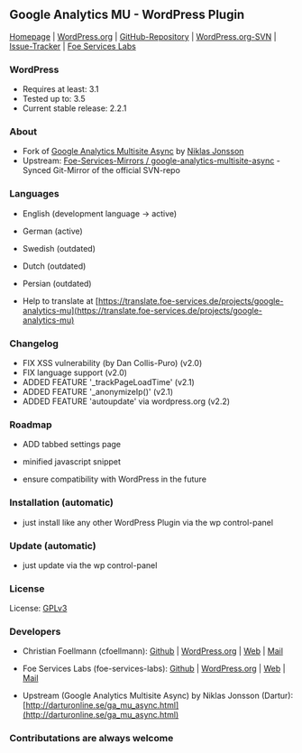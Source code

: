 ## Google Analytics MU - WordPress Plugin

[Homepage](https://labs.foe-services.de/projects/google-analytics-mu/) | 
[WordPress.org](https://wordpress.org/extend/plugins/google-analytics-mu/) | 
[GitHub-Repository](https://github.com/Foe-Services-Labs/Google-Analytics-MU/) | 
[WordPress.org-SVN](http://plugins.trac.wordpress.org/browser/google-analytics-mu/) | 
[Issue-Tracker](https://github.com/Foe-Services-Labs/Google-Analytics-MU/issues) | 
[Foe Services Labs](http://labs.foe-services.de/)

### WordPress
* Requires at least: 3.1
* Tested up to: 3.5
* Current stable release: 2.2.1

### About
* Fork of [Google Analytics Multisite Async](https://wordpress.org/extend/plugins/google-analytics-multisite-async/) by [Niklas Jonsson](http://www.darturonline.se/ga-mu-async.html)
* Upstream: [Foe-Services-Mirrors / google-analytics-multisite-async](https://github.com/Foe-Services-Mirrors/google-analytics-multisite-async) - Synced Git-Mirror of the official SVN-repo

### Languages
* English (development language -> active)
* German (active)
* Swedish (outdated)
* Dutch (outdated)
* Persian (outdated)

* Help to translate at [https://translate.foe-services.de/projects/google-analytics-mu](https://translate.foe-services.de/projects/google-analytics-mu)

### Changelog
* FIX XSS vulnerability (by Dan Collis-Puro) (v2.0)
* FIX language support (v2.0)
* ADDED FEATURE '_trackPageLoadTime' (v2.1)
* ADDED FEATURE '_anonymizeIp()' (v2.1)
* ADDED FEATURE 'autoupdate' via wordpress.org (v2.2)

### Roadmap
* ADD tabbed settings page
* minified javascript snippet

* ensure compatibility with WordPress in the future

### Installation (automatic)
* just install like any other WordPress Plugin via the wp control-panel

### Update (automatic)
* just update via the wp control-panel

### License
License: [GPLv3](https://github.com/Foe-Services-Labs/Google-Analytics-MU/blob/master/LICENSE)
  
### Developers
* Christian Foellmann (cfoellmann): [Github](https://github.com/cfoellmann) | [WordPress.org](https://profiles.wordpress.org/cfoellmann) | [Web](http://www.foe-services.de) | [Mail](mailto:foellmann@foe-services.de)
* Foe Services Labs (foe-services-labs): [Github](https://github.com/Foe-Services-Labs) | [WordPress.org](https://profiles.wordpress.org/foe-services-labs) | [Web](http://labs.foe-services.de) | [Mail](mailto:labs@foe-services.de)

* Upstream (Google Analytics Multisite Async) by Niklas Jonsson (Dartur): [http://darturonline.se/ga_mu_async.html](http://darturonline.se/ga_mu_async.html)

### Contributations are always welcome